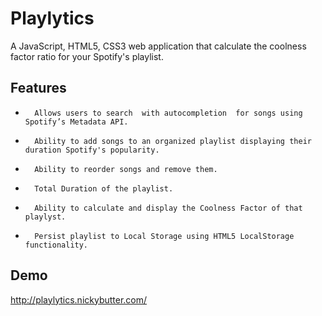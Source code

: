 Playlytics
=======
A JavaScript, HTML5, CSS3 web application that calculate the coolness factor ratio for your Spotify's playlist.

Features
--------

*       Allows users to search ­ with auto­completion ­ for songs using Spotify’s Metadata API.
*       Ability to add songs to an organized playlist displaying their duration Spotify's popularity.
*       Ability to reorder songs and remove them.
*       Total Duration of the playlist.
*       Ability to calculate and display the Coolness Factor of that playlyst.
*       Persist playlist to Local Storage using HTML5 LocalStorage functionality.

Demo
--------
http://playlytics.nickybutter.com/
 
